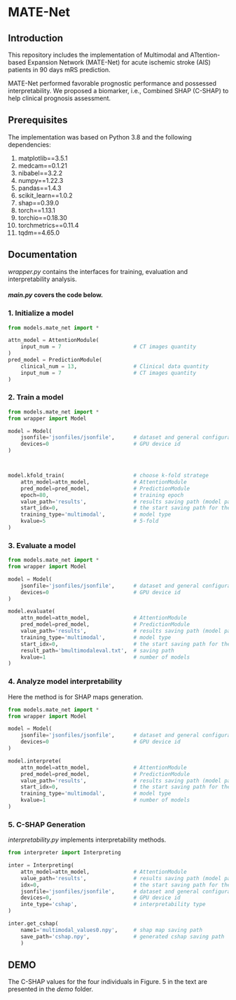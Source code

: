 # MATE-Net

## Introduction
This repository includes the implementation of Multimodal and ATtention-based Expansion Network (MATE-Net) for acute ischemic stroke (AIS) patients in 90 days mRS prediction. 

MATE-Net performed favorable prognostic performance and possessed interpretability. We proposed a biomarker, i.e.,  Combined SHAP (C-SHAP) to help clinical prognosis assessment. 

## Prerequisites
The implementation was based on Python 3.8 and the following dependencies: 
1. matplotlib==3.5.1 
2. medcam==0.1.21 
3. nibabel==3.2.2 
4. numpy==1.22.3 
5. pandas==1.4.3 
6. scikit_learn==1.0.2 
7. shap==0.39.0 
8. torch==1.13.1 
9. torchio==0.18.30 
10. torchmetrics==0.11.4 
11. tqdm==4.65.0 

## Documentation
*wrapper.py* contains the interfaces for training, evaluation and interpretability analysis. 

#### *main.py* covers the code below. 
### 1. Initialize a model
```python
from models.mate_net import *

attn_model = AttentionModule(
    input_num = 7                       # CT images quantity
)
pred_model = PredictionModule(
    clinical_num = 13,                  # Clinical data quantity
    input_num = 7                       # CT images quantity
)

```


### 2. Train a model
```python
from models.mate_net import *
from wrapper import Model

model = Model(
    jsonfile='jsonfiles/jsonfile',      # dataset and general configuration for the experiment
    devices=0                           # GPU device id
)



model.kfold_train(                      # choose k-fold stratege
    attn_model=attn_model,              # AttentionModule
    pred_model=pred_model,              # PredictionModule
    epoch=80,                           # training epoch
    value_path='results',               # results saving path (model path)
    start_idx=0,                        # the start saving path for the following k-fold
    training_type='multimodal',         # model type
    kvalue=5                            # 5-fold
)

```
### 3. Evaluate a model
```python
from models.mate_net import *
from wrapper import Model

model = Model(
    jsonfile='jsonfiles/jsonfile',      # dataset and general configuration for the experiment
    devices=0                           # GPU device id
)

model.evaluate(
    attn_model=attn_model,              # AttentionModule
    pred_model=pred_model,              # PredictionModule
    value_path='results',               # results saving path (model path)
    training_type='multimodal',         # model type
    start_idx=0,                        # the start saving path for the following k-fold
    result_path='bmultimodaleval.txt',  # saving path
    kvalue=1                            # number of models
)

```

### 4. Analyze model interpretability
Here the method is for SHAP maps generation. 
```python
from models.mate_net import *
from wrapper import Model

model = Model(
    jsonfile='jsonfiles/jsonfile',      # dataset and general configuration for the experiment
    devices=0                           # GPU device id
)

model.interprete(
    attn_model=attn_model,              # AttentionModule
    pred_model=pred_model,              # PredictionModule
    value_path='results',               # results saving path (model path)
    start_idx=0,                        # the start saving path for the following k-fold
    training_type='multimodal',         # model type
    kvalue=1                            # number of models
)
```

### 5. C-SHAP Generation
*interpretability.py* implements interpretability methods. 
```python
from interpreter import Interpreting

inter = Interpreting(
    attn_model=attn_model,              # AttentionModule
    value_path='results',               # results saving path (model path)
    idx=0,                              # the start saving path for the following k-fold
    jsonfile='jsonfiles/jsonfile',      # dataset and general configuration for the experiment
    devices=0,                          # GPU device id
    inte_type='cshap',                  # interpretability type
)

inter.get_cshap(
    name1='multimodal_values0.npy',     # shap map saving path
    save_path='cshap.npy',              # generated cshap saving path
    )
```

## DEMO
The C-SHAP values for the four individuals in Figure. 5 in the text are presented in the *demo* folder.

